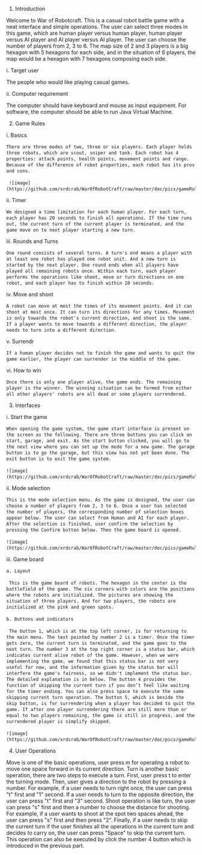 1. Introduction

  Welcome to War of Robotcraft. This is a casual robot battle game with a neat interface and simple operations. The user can select three modes in this game, which are human player versus human player, human player versus AI player and AI player versus AI player. The user can choose the number of players from 2, 3 to 6. The map size of 2 and 3 players is a big hexagon with 5 hexagons for each side, and in the situation of 6 players, the map would be a hexagon with 7 hexagons composing each side.
  
  i. Target user
  
  The people who would like playing casual games.
  
  ii. Computer requirement
  
  The computer should have keyboard and mouse as input equipment. For software, the computer should be able to run Java Virtual Machine.
  
2. Game Rules

  i. Basics
  
    There are three modes of two, three or six players. Each player holds three robots, which are scout, sniper and tank. Each robot has 4 properties: attack points, health points, movement points and range. Because of the difference of robot properties, each robot has its pros and cons.
    
     ![image](https://github.com/xrdcrab/WarOfRobotCraft/raw/master/doc/pics/gameRule1.png)
     
  ii. Timer
  
    We designed a time limitation for each human player. For each turn, each player has 20 seconds to finish all operations. If the time runs out, the current turn of the current player is terminated, and the game move on to next player starting a new turn.
    
  iii. Rounds and Turns
  
    One round consists of several turns. A turn's end means a player with at least one robot has played one robot unit. And a new turn is started by the next player. One round ends when all players have played all remaining robots once. Within each turn, each player performs the operations like shoot, move or turn directions on one robot, and each player has to finish within 20 seconds.
  
  iv. Move and shoot
  
    A robot can move at most the times of its movement points. And it can shoot at most once. It can turn its directions for any times. Movement is only towards the robot's current direction, and shoot is the same. If a player wants to move towards a different direction, the player needs to turn into a different direction.
    
  v. Surrendr
    
    If a human player decides not to finish the game and wants to quit the game earlier, the player can surrender in the middle of the game.
    
  vi. How to win
    
    Once there is only one player alive, the game ends. The remaining player is the winner. The winning situation can be formed from either all other players' robots are all dead or some players surrendered.
    
3. Interfaces

  i. Start the game
    
    When opening the game system, the game start interface is present on the screen as the following. There are three buttons you can click on start, garage, and exit. As the start button clicked, you will go to the next view where you can set up the mode for a new game. The garage button is to go the garage, but this view has not yet been done. The exit button is to exit the game system.
    
    ![image](https://github.com/xrdcrab/WarOfRobotCraft/raw/master/doc/pics/gameRule2.png)
    
  ii. Mode selection
  
    This is the mode selection menu. As the game is designed, the user can choose a number of players from 2, 3 to 6. Once a user has selected the number of players, the corresponding number of selection boxes appear below. The user can select from Human and AI for each player. After the selection is finished, user confirm the selection by pressing the Confirm button below. Then the game board is opened.
    
    ![image](https://github.com/xrdcrab/WarOfRobotCraft/raw/master/doc/pics/gameRule3.png)
    
  iii. Game board
    
    a. Layout
      
     This is the game board of robots. The hexagon in the center is the battlefield of the game. The six corners with colors are the positions where the robots are initialized. The pictures are showing the situation of three players. And for two players, the robots are initialized at the pink and green spots.
      
    b. Buttons and indicators
      
     The button 1, which is at the top left corner, is for returning to the main menu. The text pointed by number 2 is a timer. Once the timer gets zero, the current turn is terminated, and the game goes to the next turn. The number 3 at the top right corner is a status bar, which indicates current alive robot of the game. However, when we were implementing the game, we found that this status bar is not very useful for now, and the information given by the status bar will interfere the game's fairness, so we didn't implement the status bar. The detailed explanation is in below. The button 4 provides the function of skipping the current turn if you don’t feel like waiting for the timer ending. You can also press space to execute the same skipping current turn operation. The button 5, which is beside the skip button, is for surrendering when a player has decided to quit the game. If after one player surrendering there are still more than or equal to two players remaining, the game is still in progress, and the surrendered player is simplify skipped.
      
    ![image](https://github.com/xrdcrab/WarOfRobotCraft/raw/master/doc/pics/gameRule4.png)
    
4. User Operations
  
  Move is one of the basic operations, user press m for operating a robot to move one space forward in its current direction. Turn is another basic operation, there are two steps to execute a turn. First, user press t to enter the turning mode. Then, user gives a direction to the robot by pressing a number. For example, if a user needs to turn right once, the user can press "t" first and "1" second. If a user needs to turn to the opposite direction, the user can press "t" first and "3" second. Shoot operation is like turn, the user can press "s" first and then a number to choose the distance for shooting. For example, if a user wants to shoot at the spot two spaces ahead, the user can press "s" first and then press "2". Finally, if a user needs to skip the current turn if the user finishes all the operations in the current turn and decides to carry on, the user can press "Space" to skip the current turn. This operation can also be executed by click the number 4 button which is introduced in the previous part.
